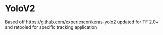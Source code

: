 # YoloV2
Based off https://github.com/experiencor/keras-yolo2 updated for TF 2.0+ and retooled for specific tracking application
